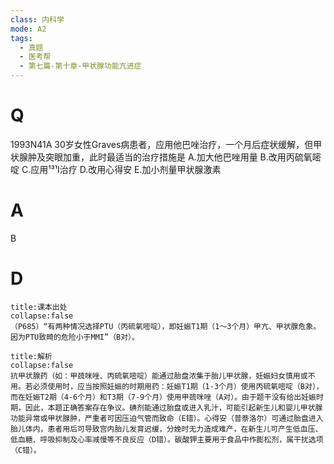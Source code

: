 ```yaml
---
class: 内科学
mode: A2
tags:
  - 真题
  - 医考帮
  - 第七篇-第十章-甲状腺功能亢进症
---
```


# Q
1993N41A 30岁女性Graves病患者，应用他巴唑治疗，一个月后症状缓解，但甲状腺肿及突眼加重，此时最适当的治疗措施是
A.加大他巴唑用量
B.改用丙硫氧嘧啶
C.应用¹³¹I治疗
D.改用心得安
E.加小剂量甲状腺激素

# A
B
# D
```ad-note
title:课本出处
collapse:false
（P685）“有两种情况选择PTU（丙硫氧嘧啶），即妊娠T1期（1～3个月）甲亢、甲状腺危象。因为PTU致畸的危险小于MMI”（B对）。
```

```ad-summary
title:解析
collapse:false
抗甲状腺药（如：甲巯咪唑、丙硫氧嘧啶）能通过胎盘浓集于胎儿甲状腺，妊娠妇女慎用或不用。若必须使用时，应当按照妊娠的时期用药：妊娠T1期（1-3个月）使用丙硫氧嘧啶（B对），而在妊娠T2期（4-6个月）和T3期（7-9个月）使用甲巯咪唑（A对）。由于题干没有给出妊娠时期，因此，本题正确答案存在争议。碘剂能通过胎盘或进入乳汁，可能引起新生儿和婴儿甲状腺功能异常或甲状腺肿，严重者可因压迫气管而致命（E错）。心得安（普萘洛尔）可通过胎盘进入胎儿体内，患者用后可导致宫内胎儿发育迟缓，分娩时无力造成难产，在新生儿可产生低血压、低血糖、呼吸抑制及心率减慢等不良反应（D错）。碳酸钾主要用于食品中作膨松剂，属干扰选项（C错）。
```

